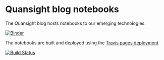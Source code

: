 
# Quansight blog notebooks

The Quansight blog hosts notebooks to our emerging technologies.

[![Binder](https://mybinder.org/badge.svg)](https://mybinder.org/v2/gh/Quansight/Quansight.github.io/master?filepath=_notebooks%2Freadme.ipynb)

The notebooks are built and deployed using the [Travis pages deployment](https://docs.travis-ci.com/user/deployment/pages/)

[![Build Status](https://travis-ci.org/Quansight/Quansight.github.io.svg?branch=master)](https://travis-ci.org/Quansight/Quansight.github.io)



```python

```
